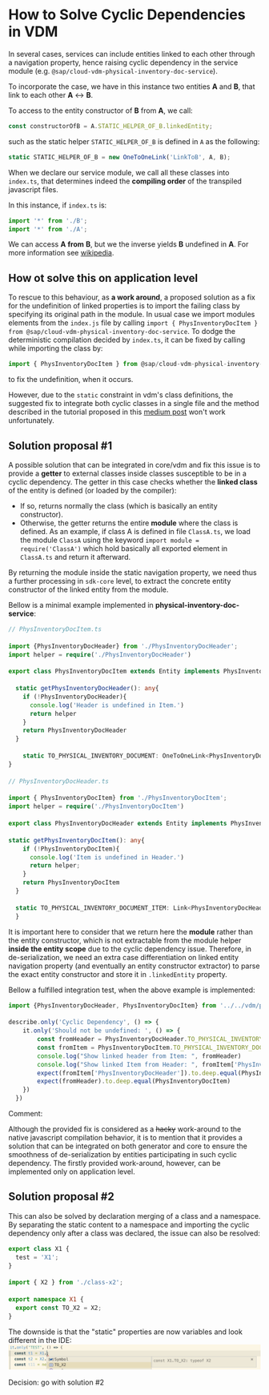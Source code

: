 # How to Solve Cyclic Dependencies in VDM

In several cases, services can include entities linked to each other through a navigation property, hence raising cyclic dependency in the service module (e.g. `@sap/cloud-vdm-physical-inventory-doc-service`).

To incorporate the case, we have in this instance two entities __A__ and __B__, that link to each other __A__ <-> __B__.

To access to the entity constructor of __B__ from __A__, we call:

```ts
const constructorOfB = A.STATIC_HELPER_OF_B.linkedEntity;
```

such as the static helper `STATIC_HELPER_OF_B` is defined in `A` as the following:

```ts
static STATIC_HELPER_OF_B = new OneToOneLink('LinkToB', A, B);
```

When we declare our service module, we call all these classes into `index.ts`, that determines indeed the __compiling order__ of the transpiled javascript files.

In this instance, if `index.ts` is:

```ts
import '*' from './B';
import '*' from './A';
```

We can access __A__ __from__ __B__, but we the inverse yields  __B__ undefined in __A__. For more information see [wikipedia](https://en.wikipedia.org/wiki/Circular_dependency).

## How ot solve this on application level

To rescue to this behaviour, as __a work around__, a proposed solution as a fix for the undefinition of linked properties is to import the failing class by specifying its original path in the module. In usual case we import modules elements from the `index.js` file by calling `import { PhysInventoryDocItem } from @sap/cloud-vdm-physical-inventory-doc-service`. To dodge the deterministic compilation decided by `index.ts`, it can be fixed by calling while importing the class by:
```ts
import { PhysInventoryDocItem } from @sap/cloud-vdm-physical-inventory-doc-service/PhysInventoryDocItem
```

to fix the undefinition, when it occurs.

However, due to the `static` constraint in vdm's class definitions, the suggested fix to integrate both cyclic classes in a single file and the method described in the tutorial proposed in this [medium post](https://medium.com/visual-development/how-to-fix-nasty-circular-dependency-issues-once-and-for-all-in-javascript-typescript-a04c987cf0de) won't work unfortunately.

## Solution proposal #1

A possible solution that can be integrated in core/vdm and fix this issue is to provide a __getter__ to external classes inside classes susceptible to be in a cyclic dependency. The getter in this case checks whether the __linked class__ of the entity is defined (or loaded by the compiler):
 - If so, returns normally the class (which is basically an entity constructor).
 - Otherwise, the getter returns the entire __module__ where the class is defined. As an example, if class A is defined in file `ClassA.ts`, we load the module `ClassA` using the keyword `import module = require('ClassA')` which hold basically all exported element in `ClassA.ts` and return it afterward.

By returning the module inside the static navigation property, we need thus a further processing in `sdk-core` level, to extract the concrete entity constructor of the linked entity from the module.

Bellow is a minimal example implemented in __physical-inventory-doc-service__:

```ts
// PhysInventoryDocItem.ts

import {PhysInventoryDocHeader} from './PhysInventoryDocHeader';
import helper = require('./PhysInventoryDocHeader')

export class PhysInventoryDocItem extends Entity implements PhysInventoryDocItemType {

  static getPhysInventoryDocHeader(): any{
    if (!PhysInventoryDocHeader){
      console.log('Header is undefined in Item.')
      return helper
    }
    return PhysInventoryDocHeader
  }

    static TO_PHYSICAL_INVENTORY_DOCUMENT: OneToOneLink<PhysInventoryDocItem, PhysInventoryDocHeader> = new OneToOneLink('to_PhysicalInventoryDocument', PhysInventoryDocItem, PhysInventoryDocItem.getPhysInventoryDocHeader());
}

// PhysInventoryDocHeader.ts

import { PhysInventoryDocItem} from './PhysInventoryDocItem';
import helper = require('./PhysInventoryDocItem')

export class PhysInventoryDocHeader extends Entity implements PhysInventoryDocHeaderType {

static getPhysInventoryDocItem(): any{
    if (!PhysInventoryDocItem){
      console.log('Item is undefined in Header.')
      return helper;
    }
    return PhysInventoryDocItem
  }

  static TO_PHYSICAL_INVENTORY_DOCUMENT_ITEM: Link<PhysInventoryDocHeader, PhysInventoryDocItem> = new Link('to_PhysicalInventoryDocumentItem', PhysInventoryDocHeader, PhysInventoryDocHeader.getPhysInventoryDocItem());
  }

```

It is important here to consider that we return here the __module__ rather than the entity constructor, which is not extractable from the module helper __inside the entity scope__ due to the cyclic dependency issue. Therefore, in de-serialization, we need an extra case differentiation on linked entity navigation property (and eventually an entity constructor extractor) to parse the exact entity constructor and store it in `.linkedEntity` property.

Bellow a fulfilled integration test, when the above example is implemented:

```ts
import {PhysInventoryDocHeader, PhysInventoryDocItem} from '../../vdm/physical-inventory-doc-service/dist'

describe.only('Cyclic Dependency', () => {
    it.only('Should not be undefined: ', () => {
        const fromHeader = PhysInventoryDocHeader.TO_PHYSICAL_INVENTORY_DOCUMENT_ITEM.linkedEntity;
        const fromItem = PhysInventoryDocItem.TO_PHYSICAL_INVENTORY_DOCUMENT.linkedEntity as any;
        console.log("Show linked header from Item: ", fromHeader)
        console.log("Show linked Item from Header: ", fromItem['PhysInventoryDocHeader'])
        expect(fromItem['PhysInventoryDocHeader']).to.deep.equal(PhysInventoryDocHeader)
        expect(fromHeader).to.deep.equal(PhysInventoryDocItem)
    })
  })
```

Comment:

Although the provided fix is considered as a ~~hacky~~ work-around to the native javascript compilation behavior, it is to mention that it provides a solution that can be integrated on both generator and core to ensure the smoothness of de-serialization by entities participating in such cyclic dependency. The firstly provided work-around, however, can be implemented only on application level.

## Solution proposal #2

This can also be solved by declaration merging of a class and a namespace. By separating the static content to a namespace and importing the cyclic dependency only after a class was declared, the issue can also be resolved:

```ts
export class X1 {
  test = 'X1';
}

import { X2 } from './class-x2';

export namespace X1 {
  export const TO_X2 = X2;
}
```

The downside is that the "static" properties are now variables and look different in the IDE:
![different look in IDE](../img/cyclic-dependencies-namespace.png)

Decision: go with solution #2
